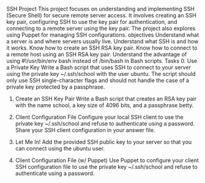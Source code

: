 SSH Project
This project focuses on understanding and implementing SSH (Secure Shell) for secure remote server access. It involves creating an SSH key pair, configuring SSH to use the key pair for authentication, and connecting to a remote server using the key pair. The project also explores using Puppet for managing SSH configurations.
objectives
Understand what a server is and where servers usually live.
Understand what SSH is and how it works.
Know how to create an SSH RSA key pair.
Know how to connect to a remote host using an SSH RSA key pair.
Understand the advantage of using #!/usr/bin/env bash instead of /bin/bash in Bash scripts.
Tasks
0. Use a Private Key
    Write a Bash script that uses SSH to connect to your server using the private key ~/.ssh/school with the user ubuntu. The script should only use SSH single-character flags and should not handle the case of a private key protected by a passphrase.

1. Create an SSH Key Pair
    Write a Bash script that creates an RSA key pair with the name school, a key size of 4096 bits, and a passphrase betty.

2. Client Configuration File
    Configure your local SSH client to use the private key ~/.ssh/school and refuse to authenticate using a password. Share your SSH client configuration in your answer file.

3. Let Me In!
    Add the provided SSH public key to your server so that you can connect using the ubuntu user.

4. Client Configuration File (w/ Puppet)
    Use Puppet to configure your client SSH configuration file to use the private key ~/.ssh/school and refuse to authenticate using a password.

